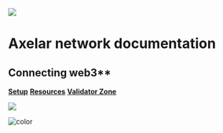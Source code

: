 <img src="_media/axelar-rotating-logo.gif">

# **Axelar network documentation**

## Connecting web3**

[**Setup**](/parent-pages/setup.md)
[**Resources**](/parent-pages/resources.md)
[**Validator Zone**](/parent-pages/validators.md)

![](_media/Axelar-background.jpeg)

![color](#ffffff)